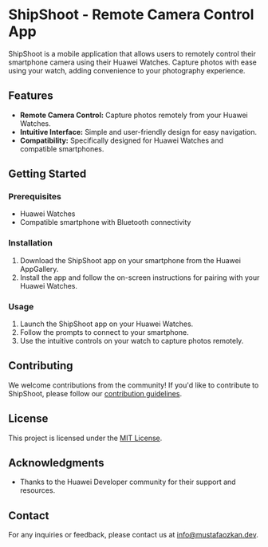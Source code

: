 # ShipShoot - Remote Camera Control App

ShipShoot is a mobile application that allows users to remotely control their smartphone camera using their Huawei Watches. Capture photos with ease using your watch, adding convenience to your photography experience.

## Features

- **Remote Camera Control:** Capture photos remotely from your Huawei Watches.
- **Intuitive Interface:** Simple and user-friendly design for easy navigation.
- **Compatibility:** Specifically designed for Huawei Watches and compatible smartphones.

## Getting Started

### Prerequisites

- Huawei Watches
- Compatible smartphone with Bluetooth connectivity

### Installation

1. Download the ShipShoot app on your smartphone from the Huawei AppGallery.
2. Install the app and follow the on-screen instructions for pairing with your Huawei Watches.

### Usage

1. Launch the ShipShoot app on your Huawei Watches.
2. Follow the prompts to connect to your smartphone.
3. Use the intuitive controls on your watch to capture photos remotely.

## Contributing

We welcome contributions from the community! If you'd like to contribute to ShipShoot, please follow our [contribution guidelines](CONTRIBUTING.md).

## License

This project is licensed under the [MIT License](LICENSE).

## Acknowledgments

- Thanks to the Huawei Developer community for their support and resources.

## Contact

For any inquiries or feedback, please contact us at info@mustafaozkan.dev.

